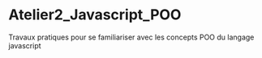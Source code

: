 # Atelier2_Javascript_POO
Travaux pratiques pour se familiariser avec les concepts POO du langage javascript
